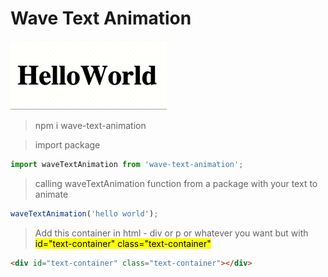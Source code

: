 # Wave Text Animation

![Wave Text Animation](typo-anime.gif)

>npm i wave-text-animation

>import package

```js
import waveTextAnimation from 'wave-text-animation';
```

>calling waveTextAnimation function from a package with your text to animate

```js
waveTextAnimation('hello world');
````

>Add this container in html - div or p or whatever you want but with<mark> id="text-container" class="text-container"</mark> 

```html
<div id="text-container" class="text-container"></div>
```